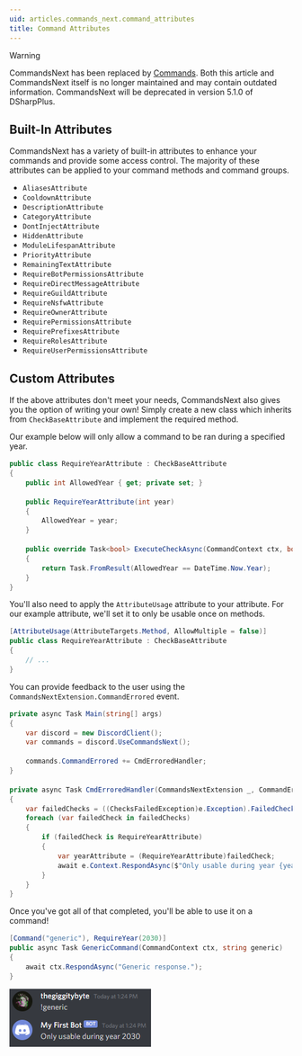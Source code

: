 ```yaml
---
uid: articles.commands_next.command_attributes
title: Command Attributes
---
```


>[!WARNING]
> CommandsNext has been replaced by [Commands](xref:articles.commands.introduction). Both this article and CommandsNext itself is no longer maintained and may contain outdated information. CommandsNext will be deprecated in version 5.1.0 of DSharpPlus.

## Built-In Attributes

CommandsNext has a variety of built-in attributes to enhance your commands and provide some access control.
The majority of these attributes can be applied to your command methods and command groups.

- `AliasesAttribute`
- `CooldownAttribute`
- `DescriptionAttribute`
- `CategoryAttribute`
- `DontInjectAttribute`
- `HiddenAttribute`
- `ModuleLifespanAttribute`
- `PriorityAttribute`
- `RemainingTextAttribute`
- `RequireBotPermissionsAttribute`
- `RequireDirectMessageAttribute`
- `RequireGuildAttribute`
- `RequireNsfwAttribute`
- `RequireOwnerAttribute`
- `RequirePermissionsAttribute`
- `RequirePrefixesAttribute`
- `RequireRolesAttribute`
- `RequireUserPermissionsAttribute`

## Custom Attributes

If the above attributes don't meet your needs, CommandsNext also gives you the option of writing your own!
Simply create a new class which inherits from `CheckBaseAttribute` and implement the
required method.

Our example below will only allow a command to be ran during a specified year.

```cs
public class RequireYearAttribute : CheckBaseAttribute
{
    public int AllowedYear { get; private set; }

    public RequireYearAttribute(int year)
    {
        AllowedYear = year;
    }

    public override Task<bool> ExecuteCheckAsync(CommandContext ctx, bool help)
    {
        return Task.FromResult(AllowedYear == DateTime.Now.Year);
    }
}
```

You'll also need to apply the `AttributeUsage` attribute to your attribute. For our example attribute, we'll set it to
only be usable once on methods.

```cs
[AttributeUsage(AttributeTargets.Method, AllowMultiple = false)]
public class RequireYearAttribute : CheckBaseAttribute
{
    // ...
}
```

You can provide feedback to the user using the `CommandsNextExtension.CommandErrored` event.

```cs
private async Task Main(string[] args)
{
    var discord = new DiscordClient();
    var commands = discord.UseCommandsNext();

    commands.CommandErrored += CmdErroredHandler;
}

private async Task CmdErroredHandler(CommandsNextExtension _, CommandErrorEventArgs e)
{
    var failedChecks = ((ChecksFailedException)e.Exception).FailedChecks;
    foreach (var failedCheck in failedChecks)
    {
        if (failedCheck is RequireYearAttribute)
        {
            var yearAttribute = (RequireYearAttribute)failedCheck;
            await e.Context.RespondAsync($"Only usable during year {yearAttribute.AllowedYear}.");
        }
    }
}
```

Once you've got all of that completed, you'll be able to use it on a command!

```cs
[Command("generic"), RequireYear(2030)]
public async Task GenericCommand(CommandContext ctx, string generic)
{
    await ctx.RespondAsync("Generic response.");
}
```

![Generic Image][0]

<!-- LINKS -->
[0]: ../../images/commands_next_command_attributes_01.png
